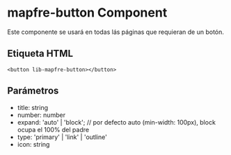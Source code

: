 # mapfre-button Component

Este componente se usará en todas lás páginas que requieran de un botón.


## Etiqueta HTML

    <button lib-mapfre-button></button>

## Parámetros

 - title: string
 - number: number
 - expand: 'auto' | 'block'; // por defecto auto (min-width: 100px), block ocupa el 100% del padre
 - type: 'primary' | 'link' | 'outline'
 - icon: string
